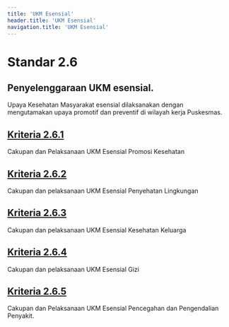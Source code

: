 ```yaml
---
title: 'UKM Esensial'
header.title: 'UKM Esensial'
navigation.title: 'UKM Esensial'
---
```


# Standar 2.6 
## Penyelenggaraan UKM esensial. 

Upaya Kesehatan Masyarakat esensial dilaksanakan dengan mengutamakan upaya promotif dan preventif di wilayah kerja Puskesmas. 
 
## [Kriteria 2.6.1](/2/6/1) 
Cakupan dan Pelaksanaan UKM Esensial Promosi Kesehatan 

## [Kriteria 2.6.2](/2/6/2) 
Cakupan dan pelaksanaan UKM Esensial Penyehatan Lingkungan 

## [Kriteria 2.6.3 ](/2/6/3)
Cakupan dan pelaksanaan UKM Esensial Kesehatan Keluarga 

## [Kriteria 2.6.4 ](/2/6/4)
Cakupan dan pelaksanaan UKM Esensial Gizi 

## [Kriteria 2.6.5 ](/2/6/5)
Cakupan dan Pelaksanaan UKM Esensial Pencegahan dan Pengendalian Penyakit. 



